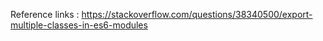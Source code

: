 Reference links :
https://stackoverflow.com/questions/38340500/export-multiple-classes-in-es6-modules